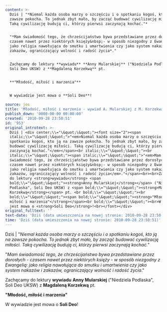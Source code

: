 ```yaml
---
content: >-
  Dziś | "*Niemal każda osoba marzy o szczęściu i o spotkaniu kogoś, kto ją na
  zawsze pokocha. To jednak zbyt mało, by zacząć budować cywilizację miłości.
  Taką cywilizację budują ci, którzy pierwsi zaczynają kochać."*


  "*Mam świadomość tego, że chrześcijaństwo bywa przedstawiane przez dorosłych -
  czasem nawet przez niektórych księży&nbsp;- w sposób niezgodny z Ewangelią:
  jako religia nawołująca do smutku i umartwienia czy jako system nakazów i
  zakazów, ograniczający wolność i radość życia*."


  Zachęcamy do lektury **wywiadu** **Anny Mularskiej** ("Niedziela Podlaska",
  Soli Deo UKSW) z **Magdaleną Korzekwą** pt. 


  **"Młodość, miłość i marzenia"**


  W wywiadzie jest mowa o **Soli Deo**!
           
source: jos
title: 'Młodość, miłość i marzenia - wywiad A. Mularskiej z M. Korzekwą'
publish_down: '0000-00-00 00:00:00'
created: '2010-09-28 23:50:51'
id: '953'
original_introtext: >-
  Dziś | <div center;\\="\&quot;\&quot;"><font size="2"><span
  italic;\\="\&quot;\&quot;">"<em>Niemal każda osoba marzy o szczęściu i o
  spotkaniu kogoś, kto ją na zawsze pokocha. To jednak zbyt mało, by zacząć
  budować cywilizację miłości. Taką cywilizację budują ci, którzy pierwsi
  zaczynają kochać."</em></span><br italic;\\="\&quot;\&quot;"><br
  italic;\\="\&quot;\&quot;"><span italic;\\="\&quot;\&quot;">"<em>Mam
  świadomość tego, że chrześcijaństwo bywa przedstawiane przez dorosłych -
  czasem nawet przez niektórych księży&nbsp;- w sposób niezgodny z Ewangelią:
  jako religia nawołująca do smutku i umartwienia czy jako system nakazów i
  zakazów, ograniczający wolność i radość życia</em>."</span><br><br>Zachęcamy
  do lektury <strong>wywiadu</strong> <span
  bold;\\="\&quot;\&quot;"><strong>Anny Mularskiej</strong></span> ("Niedziela
  Podlaska", Soli Deo UKSW) z <span bold;\\="\&quot;\&quot;"><strong>Magdaleną
  Korzekwą</strong></span> pt. <br bold;\\="\&quot;\&quot;"><br
  bold;\\="\&quot;\&quot;"><span bold;\\="\&quot;\&quot;"><strong>"Młodość,
  miłość i marzenia"</strong></span><br bold;\\="\&quot;\&quot;"><br>W wywiadzie
  jest mowa o <strong>Soli Deo</strong>!<br></font></div>         
original_fulltext: ''
text-date: 'Dziś (data umieszczenia na nowej stronie: 2010-09-28 23:50:51)'
time: 'Dziś (data umieszczenia na nowej stronie: 2010-09-28 23:50:51)'
---
```

Dziś | "*Niemal każda osoba marzy o szczęściu i o spotkaniu kogoś, kto ją na zawsze pokocha. To jednak zbyt mało, by zacząć budować cywilizację miłości. Taką cywilizację budują ci, którzy pierwsi zaczynają kochać."*

"*Mam świadomość tego, że chrześcijaństwo bywa przedstawiane przez dorosłych - czasem nawet przez niektórych księży&nbsp;- w sposób niezgodny z Ewangelią: jako religia nawołująca do smutku i umartwienia czy jako system nakazów i zakazów, ograniczający wolność i radość życia*."

Zachęcamy do lektury **wywiadu** **Anny Mularskiej** ("Niedziela Podlaska", Soli Deo UKSW) z **Magdaleną Korzekwą** pt. 

**"Młodość, miłość i marzenia"**

W wywiadzie jest mowa o **Soli Deo**!
         

<!--{{json:{"created_date":"2010-09-28 23:50:51","publish_down":"0000-00-00 00:00:00","id":"953"}}}-->